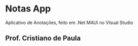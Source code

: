 # Notas App

Aplicativo de Anotações, feito em .Net MAUI no VIsual Studio


## Prof. Cristiano de Paula